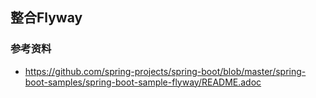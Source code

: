 ## 整合Flyway

### 参考资料
- https://github.com/spring-projects/spring-boot/blob/master/spring-boot-samples/spring-boot-sample-flyway/README.adoc